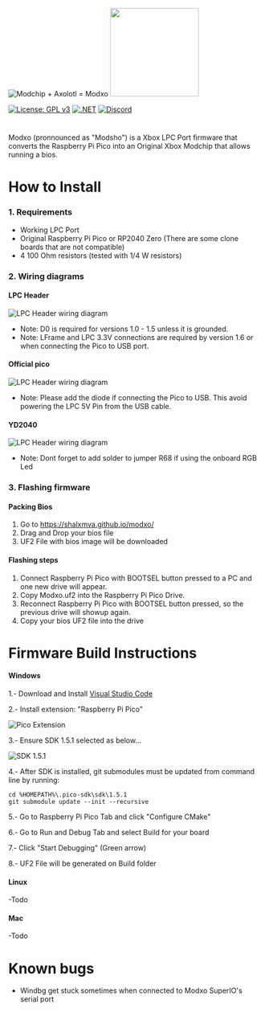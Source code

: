 ![Modchip + Axolotl = Modxo](images/logo.png) <img src="images/Shalx-TR.png" height="176">

[![License: GPL v3](https://img.shields.io/badge/License-GPLv3-blue.svg)](https://github.com/Team-Resurgent/Repackinator/blob/main/LICENSE.md)
[![.NET](https://github.com/Team-Resurgent/Modxo/actions/workflows/BundleModxo.yml/badge.svg)](https://github.com/Team-Resurgent/Modxo/actions/workflows/BundleModxo.yml)
[![Discord](https://img.shields.io/badge/chat-on%20discord-7289da.svg?logo=discord)](https://discord.gg/VcdSfajQGK)

#

Modxo (pronnounced as "Modsho") is a Xbox LPC Port firmware that converts the Raspberry Pi Pico
into an Original Xbox Modchip that allows running a bios.

# How to Install
### 1. Requirements
- Working LPC Port
- Original Raspberry Pi Pico or RP2040 Zero (There are some clone boards that are not compatible)
- 4 100 Ohm resistors (tested with 1/4 W resistors)

### 2. Wiring diagrams

#### LPC Header
![LPC Header wiring diagram](images/lpc_header_wiring.png)

* Note: D0 is required for versions 1.0 - 1.5 unless it is grounded.
* Note: LFrame and LPC 3.3V connections are required by version 1.6 or when connecting the Pico to USB port.

#### Official pico

![LPC Header wiring diagram](images/official_pinout.png)

* Note: Please add the diode if connecting the Pico to USB. This avoid powering the LPC 5V Pin from the USB cable.

#### YD2040

![LPC Header wiring diagram](images/YDRP2040_pinout.png)

* Note: Dont forget to add solder to jumper R68 if using the onboard RGB Led

### 3. Flashing firmware

#### Packing Bios
1. Go to https://shalxmva.github.io/modxo/
2. Drag and Drop your bios file
3. UF2 File with bios image will be downloaded

#### Flashing steps
1. Connect Raspberry Pi Pico with BOOTSEL button pressed to a PC and one new drive will appear.
2. Copy Modxo.uf2 into the Raspberry Pi Pico Drive.
3. Reconnect Raspberry Pi Pico with BOOTSEL button pressed, so the previous drive will showup again.
4. Copy your bios UF2 file into the drive

# Firmware Build Instructions

#### Windows
1.- Download and Install [Visual Studio Code](https://code.visualstudio.com/download)

2.- Install extension: "Raspberry Pi Pico"

![Pico Extension](images/extension.png)

3.- Ensure SDK 1.5.1 selected as below...

![SDK 1.5.1](images/sdk.png)

4.- After SDK is installed, git submodules must be updated from command line by running:
```
cd %HOMEPATH%\.pico-sdk\sdk\1.5.1
git submodule update --init --recursive
```
5.- Go to Raspberry Pi Pico Tab and click "Configure CMake"

6.- Go to Run and Debug Tab and select Build for your board

7.- Click "Start Debugging" (Green arrow)

8.- UF2 File will be generated on Build folder


#### Linux
  -Todo

#### Mac
  -Todo

# Known bugs
 * Windbg get stuck sometimes when connected to Modxo SuperIO's serial port
